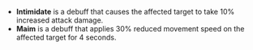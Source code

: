 - **Intimidate** is a debuff that causes the affected target to take 10% increased attack damage.  
- **Maim** is a debuff that applies 30% reduced movement speed on the affected target for 4 seconds.
